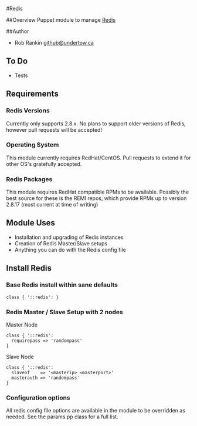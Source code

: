 #Redis

##Overview
Puppet module to manage [Redis](http://redis.io/)

##Author
* Rob Rankin <github@undertow.ca>

## To Do
* Tests

## Requirements
### Redis Versions
Currently only supports 2.8.x.  No plans to support older versions of Redis, however pull requests will be accepted!

### Operating System
This module currently requires RedHat/CentOS.  Pull requests to extend it for other OS's gratefully accepted.

### Redis Packages
This module requires RedHat compatible RPMs to be available.  Possibly the best source for these is the REMI repos, which provide RPMs up to version 2.8.17 (most current at time of writing)

## Module Uses

* Installation and upgrading of Redis instances
* Creation of Redis Master/Slave setups
* Anything you can do with the Redis config file

## Install Redis

### Base Redis install within sane defaults
```
class { '::redis': }
```

### Redis Master / Slave Setup with 2 nodes
Master Node
```
class { '::redis':
  requirepass => 'randompass'
}
```

Slave Node
```
class { '::redis':
  slaveof    => '<masterip> <masterport>'
  masterauth => 'randompass'
}
```


### Configuration options

All redis config file options are available in the module to be overridden as needed.  See the params.pp class for a full list.
